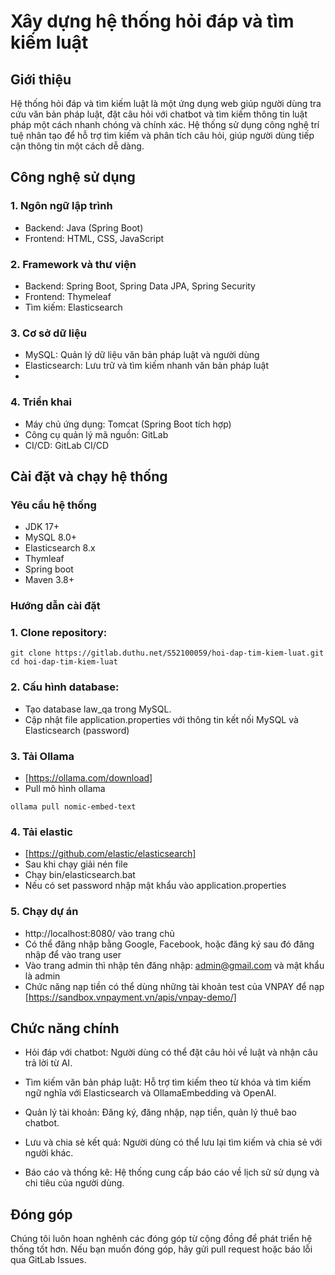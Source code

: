 # Xây dựng hệ thống hỏi đáp và tìm kiếm luật
## Giới thiệu
Hệ thống hỏi đáp và tìm kiếm luật là một ứng dụng web giúp người dùng tra cứu văn bản pháp luật, đặt câu hỏi với chatbot và tìm kiếm thông tin luật pháp một cách nhanh chóng và chính xác. Hệ thống sử dụng công nghệ trí tuệ nhân tạo để hỗ trợ tìm kiếm và phân tích câu hỏi, giúp người dùng tiếp cận thông tin một cách dễ dàng.
## Công nghệ sử dụng
### 1. Ngôn ngữ lập trình
- Backend: Java (Spring Boot)
- Frontend: HTML, CSS, JavaScript
### 2. Framework và thư viện
- Backend: Spring Boot, Spring Data JPA, Spring Security
- Frontend: Thymeleaf
- Tìm kiếm: Elasticsearch
### 3. Cơ sở dữ liệu
- MySQL: Quản lý dữ liệu văn bản pháp luật và người dùng
- Elasticsearch: Lưu trữ và tìm kiếm nhanh văn bản pháp luật
- 
### 4. Triển khai
- Máy chủ ứng dụng: Tomcat (Spring Boot tích hợp)
- Công cụ quản lý mã nguồn: GitLab
- CI/CD: GitLab CI/CD

## Cài đặt và chạy hệ thống
### Yêu cầu hệ thống
- JDK 17+
- MySQL 8.0+
- Elasticsearch 8.x
- Thymleaf
- Spring boot
- Maven 3.8+

### Hướng dẫn cài đặt
### 1. Clone repository:
```
git clone https://gitlab.duthu.net/S52100059/hoi-dap-tim-kiem-luat.git
cd hoi-dap-tim-kiem-luat
```
### 2. Cấu hình database:
- Tạo database law_qa trong MySQL.
- Cập nhật file application.properties với thông tin kết nối MySQL và Elasticsearch (password)

### 3. Tải Ollama
- [https://ollama.com/download]
- Pull mô hình ollama
```
ollama pull nomic-embed-text
```

### 4. Tải elastic
- [https://github.com/elastic/elasticsearch]
- Sau khi chạy giải nén file
- Chạy bin/elasticsearch.bat
- Nếu có set password nhập mật khẩu vào application.properties

### 5. Chạy dự án
-  http://localhost:8080/ vào trang chủ
-  Có thể đăng nhập bằng Google, Facebook, hoặc đăng ký sau đó đăng nhập để vào trang user
-  Vào trang admin thì nhập tên đăng nhập: admin@gmail.com và mật khẩu là admin
-  Chức năng nạp tiền có thể dùng những tài khoản test của VNPAY để nạp [https://sandbox.vnpayment.vn/apis/vnpay-demo/]
## Chức năng chính

- Hỏi đáp với chatbot: Người dùng có thể đặt câu hỏi về luật và nhận câu trả lời từ AI.

- Tìm kiếm văn bản pháp luật: Hỗ trợ tìm kiếm theo từ khóa và tìm kiếm ngữ nghĩa với Elasticsearch và OllamaEmbedding và OpenAI.

- Quản lý tài khoản: Đăng ký, đăng nhập, nạp tiền, quản lý thuê bao chatbot.

- Lưu và chia sẻ kết quả: Người dùng có thể lưu lại tìm kiếm và chia sẻ với người khác.

- Báo cáo và thống kê: Hệ thống cung cấp báo cáo về lịch sử sử dụng và chi tiêu của người dùng.

## Đóng góp

Chúng tôi luôn hoan nghênh các đóng góp từ cộng đồng để phát triển hệ thống tốt hơn. Nếu bạn muốn đóng góp, hãy gửi pull request hoặc báo lỗi qua GitLab Issues.


